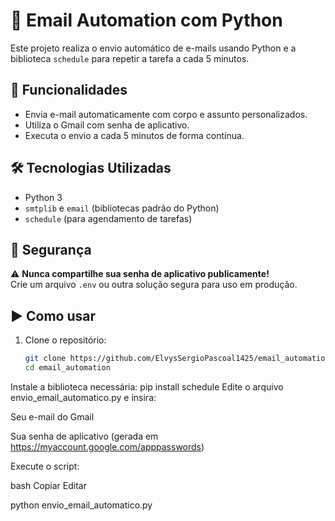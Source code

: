# 📧 Email Automation com Python

Este projeto realiza o envio automático de e-mails usando Python e a biblioteca `schedule` para repetir a tarefa a cada 5 minutos.

## 🚀 Funcionalidades

- Envia e-mail automaticamente com corpo e assunto personalizados.
- Utiliza o Gmail com senha de aplicativo.
- Executa o envio a cada 5 minutos de forma contínua.

## 🛠️ Tecnologias Utilizadas

- Python 3
- `smtplib` e `email` (bibliotecas padrão do Python)
- `schedule` (para agendamento de tarefas)

## 🔐 Segurança

⚠️ **Nunca compartilhe sua senha de aplicativo publicamente!**  
Crie um arquivo `.env` ou outra solução segura para uso em produção.

## ▶️ Como usar

1. Clone o repositório:
   ```bash
   git clone https://github.com/ElvysSergioPascoal1425/email_automation.git
   cd email_automation
Instale a biblioteca necessária:
pip install schedule
Edite o arquivo envio_email_automatico.py e insira:

Seu e-mail do Gmail

Sua senha de aplicativo (gerada em https://myaccount.google.com/apppasswords)

Execute o script:

bash
Copiar
Editar

python envio_email_automatico.py

